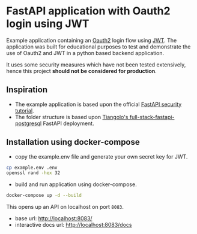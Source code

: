 # FastAPI application with Oauth2 login using JWT

Example application containing an [Oauth2](https://oauth.net/2/) login flow using [JWT](https://jwt.io). 
The application was built for educational purposes to test and demonstrate the use of Oauth2 and JWT in a python based backend application. 

It uses some security measures which have not been tested extensively, hence this project **should not be considered for production**.

## Inspiration
- The example application is based upon the official [FastAPI security tutorial](https://fastapi.tiangolo.com/tutorial/security/). 
- The folder structure is based upon [Tiangolo's full-stack-fastapi-postgresql](https://github.com/tiangolo/full-stack-fastapi-postgresql) FastAPI deployment. 

## Installation using docker-compose
- copy the example.env file and generate your own secret key for JWT. 
```zsh
cp example.env .env
openssl rand -hex 32
```
- build and run application using docker-compose.
```zsh
docker-compose up -d --build
```
This opens up an API on localhost on port `8083`. 
- base url: [http://localhost:8083/](http://localhost:8083/)
- interactive docs url: [http://localhost:8083/docs](http://localhost:8083/docs)